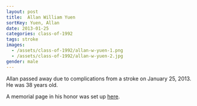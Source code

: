 ```yaml
---
layout: post
title:  Allan William Yuen
sortKey: Yuen, Allan
date: 2013-01-25
categories: class-of-1992
tags: stroke
images:
  - /assets/class-of-1992/allan-w-yuen-1.png
  - /assets/class-of-1992/allan-w-yuen-2.jpg
gender: male
---
```

Allan passed away due to complications from a stroke on January 25, 2013. He was 38 years old.

A memorial page in his honor was set up [here](https://www.forevermissed.com/allan-yuen/about).
